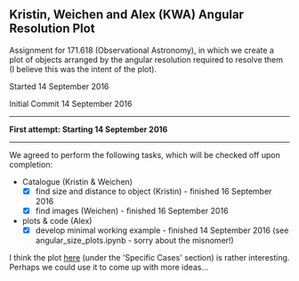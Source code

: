 ## Kristin, Weichen and Alex (KWA) Angular Resolution Plot

Assignment for 171.618 (Observational Astronomy), in which we create a plot of objects arranged by
the angular resolution required to resolve them (I believe this was the intent of the plot). 

Started 14 September 2016

Initial Commit 14 September 2016

---

**First attempt: Starting 14 September 2016**

---

We agreed to perform the following tasks, which will be checked off upon completion:

* Catalogue (Kristin & Weichen)
    * [x] find size and distance to object (Kristin) - finished 16 September 2016
    * [x] find images (Weichen) - finished 16 September 2016
* plots & code (Alex)
    * [x] develop minimal working example - finished 14 September 2016 (see angular_size_plots.ipynb - sorry about the misnomer!)

I think the plot [here](https://en.wikipedia.org/wiki/Angular_resolution) (under the 'Specific Cases' section) is rather interesting.
Perhaps we could use it to come up with more ideas...